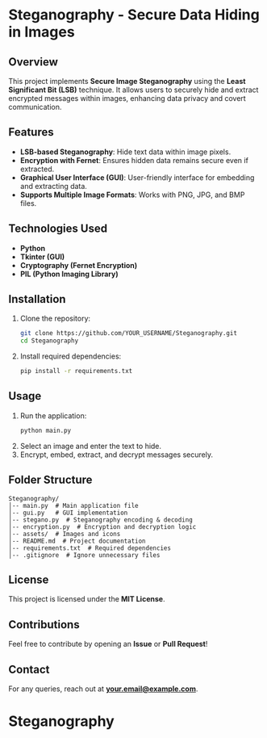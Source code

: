 # Steganography - Secure Data Hiding in Images

## Overview
This project implements **Secure Image Steganography** using the **Least Significant Bit (LSB)** technique. It allows users to securely hide and extract encrypted messages within images, enhancing data privacy and covert communication.

## Features
- **LSB-based Steganography**: Hide text data within image pixels.
- **Encryption with Fernet**: Ensures hidden data remains secure even if extracted.
- **Graphical User Interface (GUI)**: User-friendly interface for embedding and extracting data.
- **Supports Multiple Image Formats**: Works with PNG, JPG, and BMP files.

## Technologies Used
- **Python**
- **Tkinter (GUI)**
- **Cryptography (Fernet Encryption)**
- **PIL (Python Imaging Library)**

## Installation
1. Clone the repository:
   ```sh
   git clone https://github.com/YOUR_USERNAME/Steganography.git
   cd Steganography
   ```
2. Install required dependencies:
   ```sh
   pip install -r requirements.txt
   ```

## Usage
1. Run the application:
   ```sh
   python main.py
   ```
2. Select an image and enter the text to hide.
3. Encrypt, embed, extract, and decrypt messages securely.

## Folder Structure
```
Steganography/
│-- main.py  # Main application file
│-- gui.py   # GUI implementation
│-- stegano.py  # Steganography encoding & decoding
│-- encryption.py  # Encryption and decryption logic
│-- assets/  # Images and icons
│-- README.md  # Project documentation
│-- requirements.txt  # Required dependencies
│-- .gitignore  # Ignore unnecessary files
```

## License
This project is licensed under the **MIT License**.

## Contributions
Feel free to contribute by opening an **Issue** or **Pull Request**!

## Contact
For any queries, reach out at **your.email@example.com**.
# Steganography
